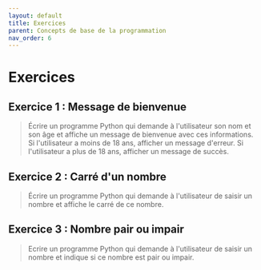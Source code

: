 ```yaml
---
layout: default
title: Exercices
parent: Concepts de base de la programmation
nav_order: 6
---
```


# Exercices

## Exercice 1 : Message de bienvenue
>Écrire un programme Python qui demande à l'utilisateur son nom et son âge et affiche un message de bienvenue avec ces informations. Si l'utilisateur a moins de 18 ans, afficher un message d'erreur. Si l'utilisateur a plus de 18 ans, afficher un message de succès.

## Exercice 2 : Carré d'un nombre
>Écrire un programme Python qui demande à l'utilisateur de saisir un nombre et affiche le carré de ce nombre.

## Exercice 3 : Nombre pair ou impair
>Ecrire un programme Python qui demande à l'utilisateur de saisir un nombre et indique si ce nombre est pair ou impair.
